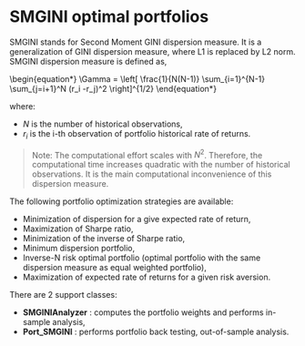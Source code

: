 
# SMGINI optimal portfolios <a name="TOP"></a>

SMGINI stands for Second Moment GINI dispersion measure. It is a
generalization of GINI dispersion measure, where
L1 is replaced by L2 norm. SMGINI dispersion measure is defined as,


\begin{equation*}
	\Gamma = \left[ \frac{1}{N(N-1)} \sum_{i=1}^{N-1} \sum_{j=i+1}^N (r_i -r_j)^2
  \right]^{1/2}
\end{equation*}

where:

* $N$ is the number of historical observations,
* $r_i$ is the i-th observation of portfolio historical rate of returns.

> Note: The computational effort scales with $N^2$. Therefore, the
computational time increases quadratic with the number of historical
observations. It is the main computational inconvenience of this
dispersion measure.

The following portfolio optimization strategies are available:
* Minimization of dispersion for a give expected rate of return,
* Maximization of Sharpe ratio,
* Minimization of the inverse of Sharpe ratio,
* Minimum dispersion portfolio,
* Inverse-N risk optimal portfolio (optimal portfolio with the same
	 dispersion measure as equal weighted portfolio),
* Maximization of expected rate of returns for a given risk aversion.

There are 2 support classes:

* **SMGINIAnalyzer** : computes the portfolio weights and performs in-sample
analysis,
* **Port_SMGINI** : performs portfolio back testing, out-of-sample analysis.
